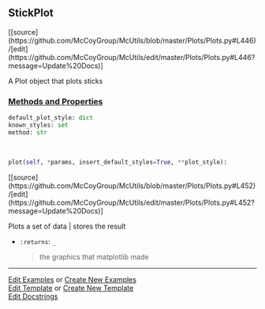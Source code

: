## <a id="McUtils.Plots.Plots.StickPlot">StickPlot</a> 
<div class="docs-source-link" markdown="1">
[[source](https://github.com/McCoyGroup/McUtils/blob/master/Plots/Plots.py#L446)/[edit](https://github.com/McCoyGroup/McUtils/edit/master/Plots/Plots.py#L446?message=Update%20Docs)]
</div>

A Plot object that plots sticks

<div class="collapsible-section">
 <div class="collapsible-section collapsible-section-header" markdown="1">
 
### <a class="collapse-link" data-toggle="collapse" href="#methods">Methods and Properties</a> <a class="float-right" data-toggle="collapse" href="#methods"><i class="fa fa-chevron-down"></i></a>

 </div>
 <div class="collapsible-section collapsible-section-body collapse" id="methods" markdown="1">

```python
default_plot_style: dict
known_styles: set
method: str
```
<a id="McUtils.Plots.Plots.StickPlot.plot" class="docs-object-method">&nbsp;</a> 
```python
plot(self, *params, insert_default_styles=True, **plot_style): 
```
<div class="docs-source-link" markdown="1">
[[source](https://github.com/McCoyGroup/McUtils/blob/master/Plots/Plots.py#L452)/[edit](https://github.com/McCoyGroup/McUtils/edit/master/Plots/Plots.py#L452?message=Update%20Docs)]
</div>

Plots a set of data | stores the result
- `:returns`: `_`
    >the graphics that matplotlib made

 </div>
</div>




___

[Edit Examples](https://github.com/McCoyGroup/McUtils/edit/gh-pages/ci/examples/McUtils/Plots/Plots/StickPlot.md) or 
[Create New Examples](https://github.com/McCoyGroup/McUtils/new/gh-pages/?filename=ci/examples/McUtils/Plots/Plots/StickPlot.md) <br/>
[Edit Template](https://github.com/McCoyGroup/McUtils/edit/gh-pages/ci/docs/McUtils/Plots/Plots/StickPlot.md) or 
[Create New Template](https://github.com/McCoyGroup/McUtils/new/gh-pages/?filename=ci/docs/templates/McUtils/Plots/Plots/StickPlot.md) <br/>
[Edit Docstrings](https://github.com/McCoyGroup/McUtils/edit/master/Plots/Plots.py#L446?message=Update%20Docs)